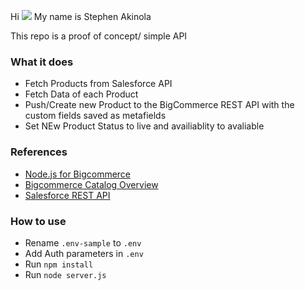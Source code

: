 Hi ![](https://user-images.githubusercontent.com/18350557/176309783-0785949b-9127-417c-8b55-ab5a4333674e.gif) My name is Stephen Akinola

This repo is a proof of concept/ simple API

### What it does

* Fetch Products from Salesforce API 
* Fetch Data of each Product 
* Push/Create new Product to the BigCommerce REST API with the custom fields saved as metafields
* Set NEw Product Status to  live and availiablity to avaliable

### References

- [Node.js for Bigcommerce](https://github.com/bigcommerce/node-bigcommerce/)
- [Bigcommerce Catalog Overview](https://developer.bigcommerce.com/api-docs/store-management/catalog/products-overview#adding-product-metafields)
- [Salesforce REST API](https://developer.salesforce.com/docs/atlas.en-us.api_rest.meta/api_rest/intro_what_is_rest_api.htm)

### How to use

- Rename `.env-sample` to `.env`
- Add Auth parameters in `.env`
- Run `npm install`
- Run `node server.js`

